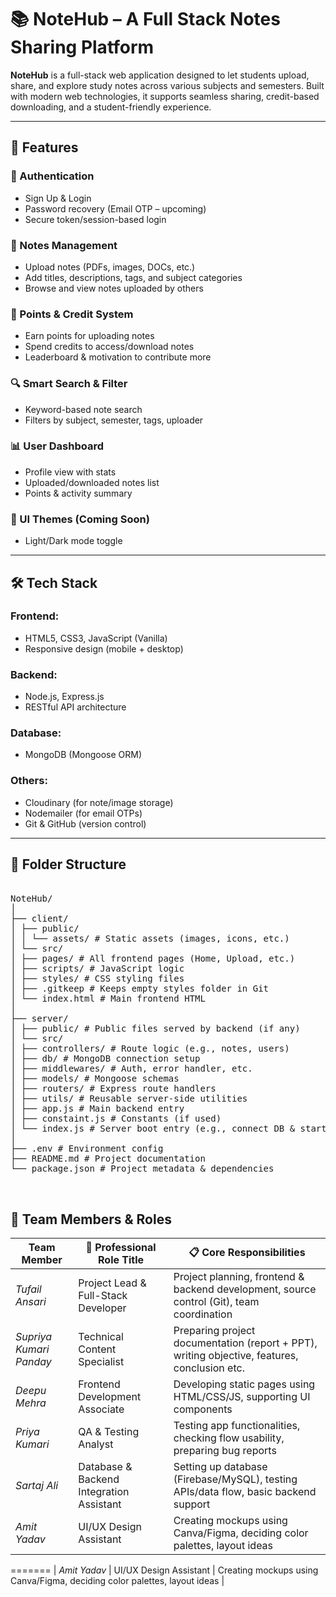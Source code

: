 # 📚 NoteHub – A Full Stack Notes Sharing Platform

**NoteHub** is a full-stack web application designed to let students upload, share, and explore study notes across various subjects and semesters. Built with modern web technologies, it supports seamless sharing, credit-based downloading, and a student-friendly experience.

---

## 🚀 Features

### 👤 Authentication
- Sign Up & Login
- Password recovery (Email OTP – upcoming)
- Secure token/session-based login

### 📝 Notes Management
- Upload notes (PDFs, images, DOCs, etc.)
- Add titles, descriptions, tags, and subject categories
- Browse and view notes uploaded by others

### 🎯 Points & Credit System
- Earn points for uploading notes
- Spend credits to access/download notes
- Leaderboard & motivation to contribute more

### 🔍 Smart Search & Filter
- Keyword-based note search
- Filters by subject, semester, tags, uploader

### 📊 User Dashboard
- Profile view with stats
- Uploaded/downloaded notes list
- Points & activity summary

### 🌙 UI Themes (Coming Soon)
- Light/Dark mode toggle

---

## 🛠 Tech Stack

### Frontend:
- HTML5, CSS3, JavaScript (Vanilla)
- Responsive design (mobile + desktop)

### Backend:
- Node.js, Express.js
- RESTful API architecture

### Database:
- MongoDB (Mongoose ORM)

### Others:
- Cloudinary (for note/image storage)
- Nodemailer (for email OTPs)
- Git & GitHub (version control)

---

## 📁 Folder Structure

<pre> 
NoteHub/
│
├── client/
│ ├── public/
│ │ └── assets/ # Static assets (images, icons, etc.)
│ └── src/
│ ├── pages/ # All frontend pages (Home, Upload, etc.)
│ ├── scripts/ # JavaScript logic
│ ├── styles/ # CSS styling files
│ ├── .gitkeep # Keeps empty styles folder in Git
│ └── index.html # Main frontend HTML
│
├── server/
│ ├── public/ # Public files served by backend (if any)
│ └── src/
│ ├── controllers/ # Route logic (e.g., notes, users)
│ ├── db/ # MongoDB connection setup
│ ├── middlewares/ # Auth, error handler, etc.
│ ├── models/ # Mongoose schemas
│ ├── routers/ # Express route handlers
│ ├── utils/ # Reusable server-side utilities
│ ├── app.js # Main backend entry
│ ├── constaint.js # Constants (if used)
│ └── index.js # Server boot entry (e.g., connect DB & start server)
│
├── .env # Environment config
├── README.md # Project documentation
└── package.json # Project metadata & dependencies


</pre>

 
## 👥 Team Members & Roles

| Team Member             | 💼 Professional Role Title                  | 📋 Core Responsibilities                                                                 |
|-------------------------|--------------------------------------------|-------------------------------------------------------------------------------------------|
| *Tufail Ansari*       | Project Lead & Full-Stack Developer        | Project planning, frontend & backend development, source control (Git), team coordination |
| *Supriya Kumari Panday* | Technical Content Specialist               | Preparing project documentation (report + PPT), writing objective, features, conclusion etc. |
| *Deepu Mehra*         | Frontend Development Associate             | Developing static pages using HTML/CSS/JS, supporting UI components                       |
| *Priya Kumari*        | QA & Testing Analyst                       | Testing app functionalities, checking flow usability, preparing bug reports               |
| *Sartaj Ali*          | Database & Backend Integration Assistant   | Setting up database (Firebase/MySQL), testing APIs/data flow, basic backend support       |
| *Amit Yadav*          | UI/UX Design Assistant                     | Creating mockups using Canva/Figma, deciding color palettes, layout ideas                 |
=======
| *Amit Yadav*          | UI/UX Design Assistant                     | Creating mockups using Canva/Figma, deciding color palettes, layout ideas                 |
